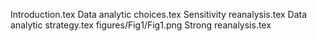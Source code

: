 Introduction.tex
Data analytic choices.tex
Sensitivity reanalysis.tex
Data analytic strategy.tex
figures/Fig1/Fig1.png
Strong reanalysis.tex
